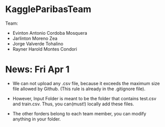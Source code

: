 # KaggleParibasTeam

Team:

- Evinton Antonio Cordoba Mosquera
- Jarlinton Moreno Zea
- Jorge Valverde Tohalino
- Rayner Harold Montes Condori

# News: Fri Apr 1

- We can not upload any .csv file, because it exceeds the maximum size file allowed by Github. (This rule is already in the .gitignore file).

- However, Input Folder is meant to be the folder that contains test.csv and train.csv. Thus, you can(must!) locally add these files. 

- The other forders belong to each team member, you can modify anything in your folder.
 